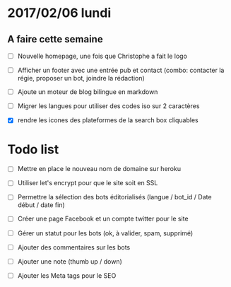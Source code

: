 # 2017/02/06 lundi

## A faire cette semaine

* [ ] Nouvelle homepage, une fois que Christophe a fait le logo
* [ ] Afficher un footer avec une entrée pub et contact (combo: contacter la régie, proposer un bot, joindre la rédaction)
* [ ] Ajoute un moteur de blog bilingue en markdown
* [ ] Migrer les langues pour utiliser des codes iso sur 2 caractères
* [x] rendre les icones des plateformes de la search box cliquables


# Todo list

* [ ] Mettre en place le nouveau nom de domaine sur heroku
* [ ] Utiliser let's encrypt pour que le site soit en SSL
* [ ] Permettre la sélection des bots éditorialisés (langue / bot_id / Date début / date fin)
* [ ] Créer une page Facebook et un compte twitter pour le site
* [ ] Gérer un statut pour les bots (ok, à valider, spam, supprimé)
* [ ] Ajouter des commentaires sur les bots
* [ ] Ajouter une note (thumb up / down)
* [ ] Ajouter les Meta tags pour le SEO


